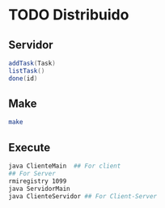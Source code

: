 # TODO Distribuido

## Servidor

```java
addTask(Task)
listTask()
done(id)
```

## Make

```bash
make
```

## Execute

```bash
java ClienteMain  ## For client
## For Server
rmiregistry 1099
java ServidorMain
java ClienteServidor ## For Client-Server
```

